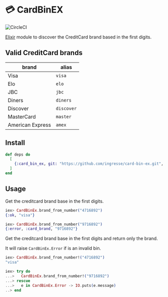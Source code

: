 # :credit_card: CardBinEX

![CircleCI](https://circleci.com/gh/ingresse/card-bin-ex.svg?style=svg&circle-token=85d26c37066199b5453a20bc20b2fe994fc9cd34)

[Elixir](https://elixir-lang.org/) module to discover the CreditCard brand based in the first digits.


## Valid CreditCard brands

 | brand            | alias      |
 |------------------|------------|
 | Visa             | `visa`     |
 | Elo              | `elo`      |
 | JBC              | `jbc`      |
 | Diners           | `diners`   |
 | Discover         | `discover` |
 | MasterCard       | `master`   |
 | American Express | `amex`     |


## Install

```elixir
def deps do
  [
    {:card_bin_ex, git: "https://github.com/ingresse/card-bin-ex.git", tag: "1.0.0"}
  ]
end
```


## Usage

Get the creditcard brand base in the first digits.

```elixir
iex> CardBinEx.brand_from_number("4716892")
{:ok, "visa"}

iex> CardBinEx.brand_from_number("9716892")
{:error, :card_brand, "9716892"}
```

Get the creditcard brand base in the first digits and return only the brand.

It will raise `CardBinEx.Error` if is an invalid bin.

```elixir
iex> CardBinEx.brand_from_number!("4716892")
"visa"

iex> try do
...>   CardBinEx.brand_from_number!("9716892")
...> rescue
...>   e in CardBinEx.Error -> IO.puts(e.message)
..> end
```


